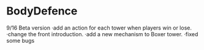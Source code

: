 # BodyDefence

9/16  Beta version
·add an action for each tower when players win or lose.
·change the front introduction.
·add a new mechanism to Boxer tower.
·fixed some bugs 
